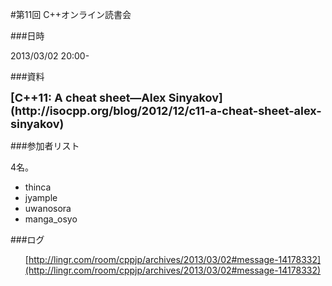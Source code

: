 #第11回 C++オンライン読書会

###日時

2013/03/02 20:00-



###資料

<h1 style='margin:0px 0px 8px;font-family:inherit;font-size:18px;padding:0px;border:0px'>[<b>C++11: A cheat sheet—Alex Sinyakov</b>](http://isocpp.org/blog/2012/12/c11-a-cheat-sheet-alex-sinyakov)</h1>


###参加者リスト

4名。

- thinca
- jyample
- uwanosora
- manga_osyo

###ログ

<ul/>

<a rel='nofollow' href='http://lingr.com/room/cppjp/archives/2013/01/05#message-13452775'/>

[http://lingr.com/room/cppjp/archives/2013/03/02#message-14178332](http://lingr.com/room/cppjp/archives/2013/03/02#message-14178332)

